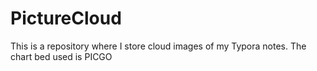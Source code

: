 # PictureCloud
This is a repository where I store cloud images of my Typora notes.
The chart bed used is PICGO
